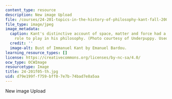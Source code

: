 ```yaml
---
content_type: resource
description: New image Upload
file: /courses/24-201-topics-in-the-history-of-philosophy-kant-fall-2005/d79e199ff759bff07e7b74bad7e8a5aa_24-201f05-th.jpg
file_type: image/jpeg
image_metadata:
  caption: Kant's distinctive account of space, matter and force had a significant
    role to play in his philosophy. (Photo courtesy of Underpuppy. Used with permission.)
  credit: ''
  image-alt: Bust of Immanuel Kant by Emanuel Bardou.
learning_resource_types: []
license: https://creativecommons.org/licenses/by-nc-sa/4.0/
ocw_type: OCWImage
resourcetype: Image
title: 24-201f05-th.jpg
uid: d79e199f-f759-bff0-7e7b-74bad7e8a5aa
---
```

New image Upload